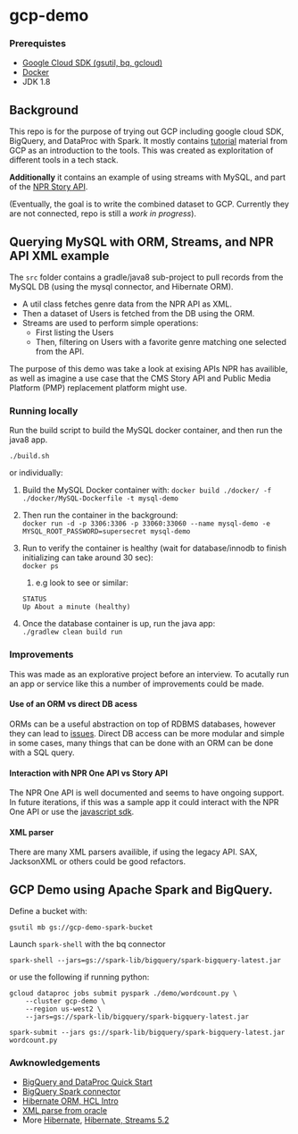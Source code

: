 # gcp-demo
### Prerequistes
- [Google Cloud SDK (gsutil, bq, gcloud)](https://cloud.google.com/sdk/install)
- [Docker](https://www.docker.com/products/docker-desktop)
- JDK 1.8 

## Background
This repo is for the purpose of trying out GCP including google cloud SDK, BigQuery, and DataProc with Spark. It mostly contains [tutorial](#Awknowledgements) material from GCP as an introduction to the tools. This was created as exploritation of different tools in a tech stack.

__Additionally__ it contains an example of using streams with MySQL, and part of the [NPR Story API](https://www.npr.org/api/inputReference.php). 

(Eventually, the goal is to write the combined dataset to GCP. Currently they are not connected, repo is still a _work in progress_).

## Querying MySQL with ORM, Streams, and NPR API XML example

The `src` folder contains a gradle/java8 sub-project to pull records from the MySQL DB (using the mysql connector, and Hibernate ORM). 
- A util class fetches genre data from the NPR API as XML.
- Then a dataset of Users is fetched from the DB using the ORM.
- Streams are used to perform simple operations:
    - First listing the Users
    - Then, filtering on Users with a favorite genre matching one selected from the API.

The purpose of this demo was take a look at exising APIs NPR has availible, as well as imagine a use case that the CMS Story API and Public Media Platform (PMP) replacement platform might use.

### Running locally
Run the build script to build the MySQL docker container, and then run the java8 app.
```
./build.sh
```
or individually:
1. Build the MySQL Docker container with: 
```docker build ./docker/ -f ./docker/MySQL-Dockerfile -t mysql-demo```
2. Then run the container in the background:   
```docker run -d -p 3306:3306 -p 33060:33060 --name mysql-demo -e MYSQL_ROOT_PASSWORD=supersecret mysql-demo```
3. Run to verify the container is healthy (wait for database/innodb to finish initializing can take around 30 sec):  
```docker ps```
    1. e.g look to see or similar:
    ```
    STATUS
    Up About a minute (healthy)
    ```

4. Once the database container is up, run the java app:      
```./gradlew clean build run```

### Improvements
This was made as an explorative project before an interview. To acutally run an app or service like this a number of improvements could be made.

#### Use of an ORM vs direct DB acess 
ORMs can be a useful abstraction on top of RDBMS databases, however they can lead to [issues](https://martinfowler.com/bliki/OrmHate.html). Direct DB access can be more modular and simple in some cases, many things that can be done with an ORM can be done with a SQL query.

#### Interaction with NPR One API vs Story API
The NPR One API is well documented and seems to have ongoing support. In future iterations, if this was a sample app it could interact with the NPR One API or use the [javascript sdk](https://github.com/npr/npr-one-api-js-sdk).

#### XML parser
There are many XML parsers availible, if using the legacy API. SAX, JacksonXML or others could be good refactors.

## GCP Demo using Apache Spark and BigQuery.
Define a bucket with: 
```
gsutil mb gs://gcp-demo-spark-bucket
```
Launch `spark-shell` with the bq connector
```
spark-shell --jars=gs://spark-lib/bigquery/spark-bigquery-latest.jar
```
or use the following if running python:
```
gcloud dataproc jobs submit pyspark ./demo/wordcount.py \
    --cluster gcp-demo \
    --region us-west2 \
    --jars=gs://spark-lib/bigquery/spark-bigquery-latest.jar
```
```
spark-submit --jars gs://spark-lib/bigquery/spark-bigquery-latest.jar wordcount.py
```

### Awknowledgements 
- [BigQuery and DataProc Quick Start](https://cloud.google.com/dataproc/docs/quickstarts)
- [BigQuery Spark connector](https://cloud.google.com/dataproc/docs/tutorials/bigquery-connector-spark-example)
- [Hibernate ORM, HCL Intro](https://grokonez.com/hibernate/hibernate-query-language-hql-java-8-mysql)
- [XML parse from oracle](https://docs.oracle.com/cd/B28359_01/appdev.111/b28394/adx_j_parser.htm#CCHBEGDD)
- More [Hibernate](https://www.tutorialspoint.com/hibernate/hibernate_configuration.htm), [Hibernate, Streams 5.2](https://dzone.com/articles/streams-in-hibernate-and-beyond)


